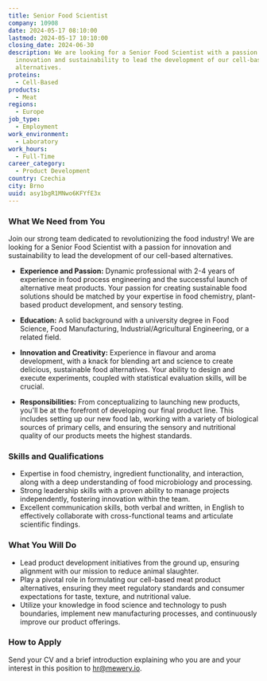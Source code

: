 ```yaml
---
title: Senior Food Scientist
company: 10908
date: 2024-05-17 08:10:00
lastmod: 2024-05-17 10:10:00
closing_date: 2024-06-30
description: We are looking for a Senior Food Scientist with a passion for
  innovation and sustainability to lead the development of our cell-based
  alternatives.
proteins:
  - Cell-Based
products:
  - Meat
regions:
  - Europe
job_type:
  - Employment
work_environment:
  - Laboratory
work_hours:
  - Full-Time
career_category:
  - Product Development
country: Czechia
city: Brno
uuid: asy1bgR1MNwo6KFYfE3x
---
```

### What We Need from You

Join our strong team dedicated to revolutionizing the food industry! We are looking for a Senior Food Scientist with a passion for innovation and sustainability to lead the development of our cell-based alternatives.

- **Experience and Passion:** Dynamic professional with 2-4 years of experience in food process engineering and the successful launch of alternative meat products. Your passion for creating sustainable food solutions should be matched by your expertise in food chemistry, plant-based product development, and sensory testing.

- **Education:** A solid background with a university degree in Food Science, Food Manufacturing, Industrial/Agricultural Engineering, or a related field.

- **Innovation and Creativity:** Experience in flavour and aroma development, with a knack for blending art and science to create delicious, sustainable food alternatives. Your ability to design and execute experiments, coupled with statistical evaluation skills, will be crucial.

- **Responsibilities:** From conceptualizing to launching new products, you'll be at the forefront of developing our final product line. This includes setting up our new food lab, working with a variety of biological sources of primary cells, and ensuring the sensory and nutritional quality of our products meets the highest standards.

### Skills and Qualifications

- Expertise in food chemistry, ingredient functionality, and interaction, along with a deep understanding of food microbiology and processing.
- Strong leadership skills with a proven ability to manage projects independently, fostering innovation within the team.
- Excellent communication skills, both verbal and written, in English to effectively collaborate with cross-functional teams and articulate scientific findings.

### What You Will Do

- Lead product development initiatives from the ground up, ensuring alignment with our mission to reduce animal slaughter.
- Play a pivotal role in formulating our cell-based meat product alternatives, ensuring they meet regulatory standards and consumer expectations for taste, texture, and nutritional value.
- Utilize your knowledge in food science and technology to push boundaries, implement new manufacturing processes, and continuously improve our product offerings.

### How to Apply

Send your CV and a brief introduction explaining who you are and your interest in this position to [hr@mewery.io](mailto:hr@mewery.io).
